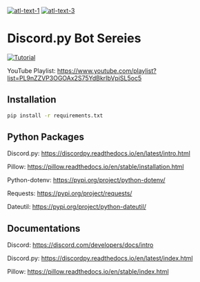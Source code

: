 [![atl-text-1](https://img.shields.io/badge/Version-3.9.1-red?logo=Python&style=flat)](https://www.python.org/) [![atl-text-3](https://img.shields.io/badge/License-MIT-red?logo=License&style=flat)](https://github.com/DevStrikerTech)


# Discord.py Bot Sereies

[![Tutorial]()]()

YouTube Playlist: https://www.youtube.com/playlist?list=PL9nZZVP3OGOAx2S75YdBkrIbVpiSL5oc5

## Installation
```bash
pip install -r requirements.txt
```

## Python Packages

Discord.py: https://discordpy.readthedocs.io/en/latest/intro.html

Pillow: https://pillow.readthedocs.io/en/stable/installation.html

Python-dotenv: https://pypi.org/project/python-dotenv/

Requests: https://pypi.org/project/requests/

Dateutil: https://pypi.org/project/python-dateutil/

## Documentations

Discord: https://discord.com/developers/docs/intro

Discord.py: https://discordpy.readthedocs.io/en/latest/index.html

Pillow: https://pillow.readthedocs.io/en/stable/index.html
